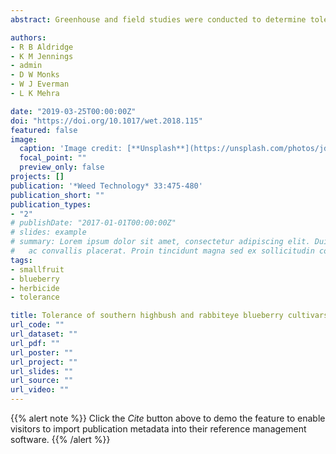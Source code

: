 ```yaml
---
abstract: Greenhouse and field studies were conducted to determine tolerance of blueberry to saflufenacil. Greenhouse     studies included five saflufenacil rates (0, 50, 100, 200, and 400 g ai ha−1) and three southern highbush blueberry cultivars (‘Legacy’, ‘New Hanover’, and ‘O’Neal’) and one rabbiteye blueberry cultivar (‘Columbus’). Saflufenacil treatments were soil applied into each pot when blueberry plants were approximately 30-cm tall. Visible injury (purpling/reddening of foliage and leaf abscission) ranged from 3% to 12%, 3% to 42%, 0% to 43%, and 0% to 29% with saflufenacil from 50 to 400 g ha−1 in Columbus, Legacy, New Hanover, and O’Neal, respectively, at 28 d after treatment. Regardless of injury, plant growth (change in height), soil plant analysis development, and whole-plant dry biomass of all cultivars did not differ among saflufenacil rates. Field studies were conducted in Burgaw, NC, to determine the tolerance of nonbearing (<3-yr-old and not mature enough to produce fruit) and bearing (>3-yr-old and mature enough to produce fruit) southern highbush blueberry (‘Duke’) to saflufenacil application at pre-budbreak or during the vegetative growth stage. Treatments included three rates of saflufenacil (50, 100, and 200 g ha−1), glyphosate (870 g ae ha−1), glufosinate (1096 g ai ha−1), glyphosate (870 g ha−1) + saflufenacil (50 g ha−1), glufosinate (1096 g ha−1) + saflufenacil (50 g ha−1), and hexazinone (1,120 g ai ha−1), applied POST-directed to the soil surface beneath blueberry plants in a 76-cm band on both sides of the blueberry planting row. The maximum injury from treatments containing saflufenacil was ≤11% in both nonbearing and bearing blueberry. No negative effects on plant growth or fruit yield were observed from any treatments. Results from both greenhouse and field studies suggest that saflufenacil applied at 50 (1X commercial use rate) and 100 g ha−1 is safe to use in blueberry.

authors:
- R B Aldridge
- K M Jennings
- admin
- D W Monks
- W J Everman
- L K Mehra

date: "2019-03-25T00:00:00Z"
doi: "https://doi.org/10.1017/wet.2018.115"
featured: false
image:
  caption: 'Image credit: [**Unsplash**](https://unsplash.com/photos/jdD8gXaTZsc)'
  focal_point: ""
  preview_only: false
projects: []
publication: '*Weed Technology* 33:475-480'
publication_short: ""
publication_types:
- "2"
# publishDate: "2017-01-01T00:00:00Z"
# slides: example
# summary: Lorem ipsum dolor sit amet, consectetur adipiscing elit. Duis posuere tellus
#   ac convallis placerat. Proin tincidunt magna sed ex sollicitudin condimentum.
tags:
- smallfruit
- blueberry
- herbicide
- tolerance

title: Tolerance of southern highbush and rabbiteye blueberry cultivars to saflufenacil
url_code: ""
url_dataset: ""
url_pdf: ""
url_poster: ""
url_project: ""
url_slides: ""
url_source: ""
url_video: ""
---
```


{{% alert note %}}
Click the *Cite* button above to demo the feature to enable visitors to import publication metadata into their reference management software.
{{% /alert %}}


